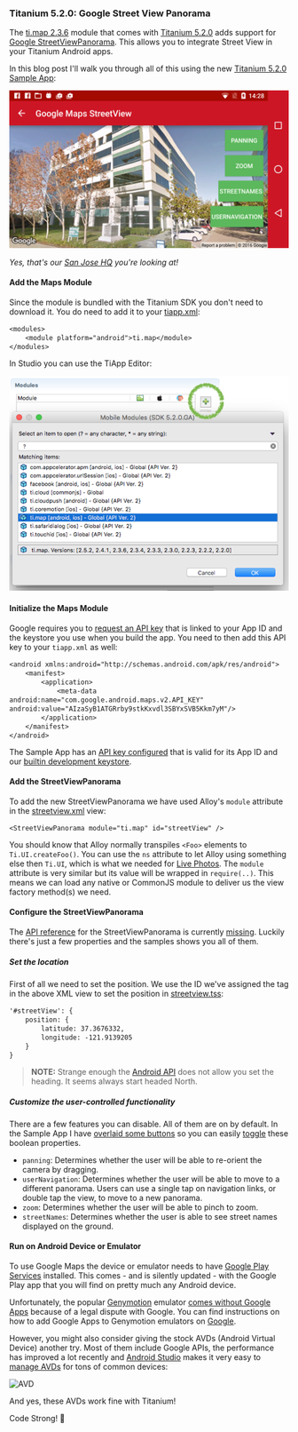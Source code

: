 ### Titanium 5.2.0: Google Street View Panorama

The [ti.map 2.3.6](https://github.com/appcelerator-modules/ti.map) module that comes with [Titanium 5.2.0](http://www.appcelerator.com/blog/2016/02/ga-release-of-cli-5-2-titanium-5-2-and-studio-4-5/) adds support for [Google StreetViewPanorama](https://developers.google.com/maps/documentation/android-api/streetview). This allows you to integrate Street View in your Titanium Android apps.

In this blog post I'll walk you through all of this using the new [Titanium 5.2.0 Sample App](http://github.com/appcelerator-developer-relations/appc-sample-ti520):

![Sample App](assets/streetview.png)

*Yes, that's our [San Jose HQ](https://goo.gl/maps/1bAiuvwBoQ42) you're looking at!*

#### Add the Maps Module

Since the module is bundled with the Titanium SDK you don't need to download it. You do need to add it to your [tiapp.xml](tiapp.xml#L112-L113):

	<modules>
		<module platform="android">ti.map</module>
	</modules>
	
In Studio you can use the TiApp Editor:

![Installing a module](assets/module.png)

#### Initialize the Maps Module

Google requires you to [request an API key](http://docs.appcelerator.com/platform/latest/#!/guide/Google_Maps_v2_for_Android-section-36739898_GoogleMapsv2forAndroid-ObtainandAddaGoogleAPIKey) that is linked to your App ID and the keystore you use when you build the app. You need to then add this API key to your `tiapp.xml` as well:

	<android xmlns:android="http://schemas.android.com/apk/res/android">
		<manifest>
			<application>
				<meta-data android:name="com.google.android.maps.v2.API_KEY" android:value="AIzaSyB1ATGRrby9stkKxvdl3SBYxSVB5Kkm7yM"/>
			</application>
		</manifest>
	</android>

The Sample App has an [API key configured](tiapp.xml#L101) that is valid for its App ID and our [builtin development keystore](https://github.com/appcelerator/titanium_mobile/blob/master/support/android/dev_keystore).

#### Add the StreetViewPanorama

To add the new StreetViewPanorama we have used Alloy's `module` attribute in the [streetview.xml](app/views/android/streetview.xml#L6) view:

	<StreetViewPanorama module="ti.map" id="streetView" />

You should know that Alloy normally transpiles `<Foo>` elements to `Ti.UI.createFoo()`. You can use the `ns` attribute to let Alloy using something else then `Ti.UI`, which is what we needed for [Live Photos](livephotos.md). The `module` attribute is very similar but its value will be wrapped in `require(..)`. This means we can load any native or CommonJS module to deliver us the view factory method(s) we need.

#### Configure the StreetViewPanorama

The [API reference](http://docs.appcelerator.com/platform/latest/#!/api/Modules.Map) for the StreetViewPanorama is currently [missing](https://jira.appcelerator.org/browse/TIDOC-2450). Luckily there's just a few properties and the samples shows you all of them.

##### Set the location
First of all we need to set the position. We use the ID we've assigned the tag in the above XML view to set the position in [streetview.tss](app/styles/android/streetview.tss#L1-L8):

	'#streetView': {
		position: {
			latitude: 37.3676332,
			longitude: -121.9139205
		}
	}

> **NOTE:** Strange enough the [Android API](https://developers.google.com/maps/documentation/android-api/streetview#set_the_location_of_the_panorama) does not allow you set the heading. It seems always start headed North.

##### Customize the user-controlled functionality
There are a few features you can disable. All of them are on by default. In the Sample App I have [overlaid some buttons](app/views/android/streetview.xml#L8-L13) so you can easily [toggle](app/controllers/android/streetview.js#L5-L13) these boolean properties.

* `panning`: Determines whether the user will be able to re-orient the camera by dragging.
* `userNavigation`: Determines whether the user will be able to move to a different panorama. Users can use a single tap on navigation links, or double tap the view, to move to a new panorama.
* `zoom`: Determines whether the user will be able to pinch to zoom.
* `streetNames`: Determines whether the user is able to see street names displayed on the ground.

#### Run on Android Device or Emulator

To use Google Maps the device or emulator needs to have [Google Play Services](https://developers.google.com/android/guides/overview) installed. This comes - and is silently updated - with the Google Play app that you will find on pretty much any Android device.

Unfortunately, the popular [Genymotion](https://www.genymotion.com/) emulator [comes without Google Apps](https://www.genymotion.com/faq/#google-apps-missing) because of a legal dispute with Google. You can find instructions on how to add Google Apps to Genymotion emulators on [Google](https://www.google.com/search?q=genymotion%20google%20apps).

However, you might also consider giving the stock AVDs (Android Virtual Device) another try. Most of them include Google APIs, the performance has improved a lot recently and [Android Studio](http://developer.android.com/sdk/index.html) makes it very easy to [manage AVDs](http://developer.android.com/tools/devices/managing-avds.html) for tons of common devices:</p>

![AVD](https://raw.githubusercontent.com/appcelerator-developer-relations/appc-sample-ti520/master/docs/assets/avd.png)

And yes, these AVDs work fine with Titanium!

Code Strong! 🚀
